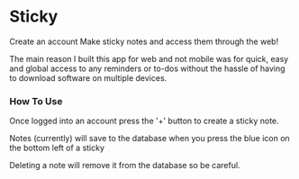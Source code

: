 # Sticky

Create an account Make sticky notes and access them through the web!

The main reason I built this app for web and not mobile was for quick, easy and global access to any reminders or to-dos without the hassle of having to download software on multiple devices.

### How To Use
Once logged into an account press the '+' button to create a sticky note. 

Notes (currently) will save to the database when you press the blue icon on the bottom left of a sticky

Deleting a note will remove it from the database so be careful.
